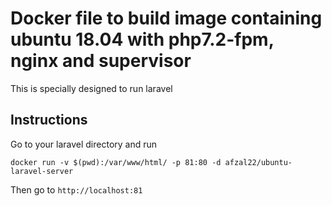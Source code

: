 # Docker file to build image containing ubuntu 18.04 with php7.2-fpm, nginx and supervisor
This is specially designed to run laravel

## Instructions
Go to your laravel directory and run

```
docker run -v $(pwd):/var/www/html/ -p 81:80 -d afzal22/ubuntu-laravel-server 
```

Then go to `http://localhost:81`